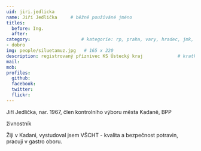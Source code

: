 ```yaml
---
uid: jiri.jedlicka
name: Jiří Jedlička  	# běžně používáné jméno
titles:
  before: Ing.
  after:
category:                 	# kategorie: rp, praha, vary, hradec, jmk, senat
- dobro
img: people/siluetamuz.jpg   # 165 x 220
description: registrovaný příznivec KS Ústecký kraj         	# kratký popis, max 160 znaků
mail: 
mob:	
profiles:
  github:
  facebook: 
  twitter: 
  flickr:
---
```


Jiří Jedlička, nar. 1967, člen kontrolního výboru města Kadaně, BPP

živnostník

Žiji v Kadani, vystudoval jsem VŠCHT - kvalita a bezpečnost potravin, pracuji v gastro oboru. 
